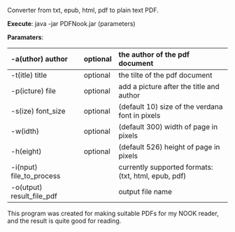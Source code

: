 Converter from txt, epub, html, pdf to plain text PDF.

**Execute**: java -jar PDFNook.jar (parameters)

**Paramaters**:

|-a(uthor) author|optional|the author of the pdf document |
|:---------------|:-------|:------------------------------|
|-t(itle) title|optional|the tilte of the pdf document |
|-p(icture) file|optional|add a picture after the title and author |
|-s(ize) font\_size|optional|(default 10) size of the verdana font in pixels|
|-w(idth)|optional|(default 300) width of page in pixels |
|-h(eight)|optional|(default 526) height of page in pixels |
|-i(nput) file\_to\_process|  |currently supported formats:  (txt, html, epub, pdf)  |
|-o(utput) result\_file\_pdf|  |output file name|


This program was created for making suitable PDFs for my NOOK reader, and the result is quite good for reading.